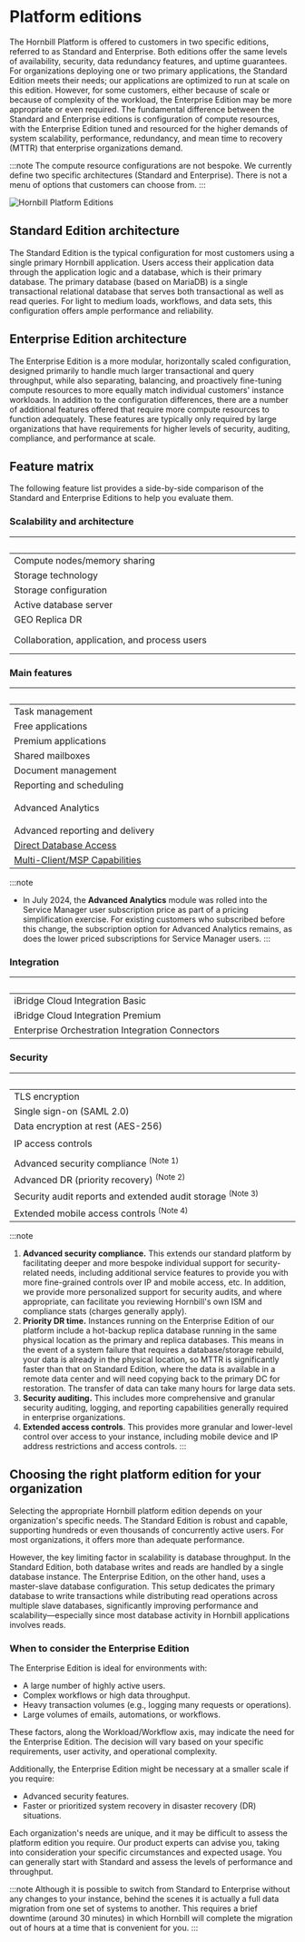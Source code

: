# Platform editions

The Hornbill Platform is offered to customers in two specific editions, referred to as Standard and Enterprise.  Both editions offer the same levels of availability, security, data redundancy features, and uptime guarantees.  For organizations deploying one or two primary applications, the Standard Edition meets their needs; our applications are optimized to run at scale on this edition. However, for some customers, either because of scale or because of complexity of the workload, the Enterprise Edition may be more appropriate or even required. The fundamental difference between the Standard and Enterprise editions is configuration of compute resources, with the Enterprise Edition tuned and resourced for the higher demands of system scalability, performance, redundancy, and mean time to recovery (MTTR) that enterprise organizations demand. 

:::note
The compute resource configurations are not bespoke. We currently define two specific architectures (Standard and Enterprise). There is not a menu of options that customers can choose from. 
:::


![Hornbill Platform Editions](/_books/esp-fundamentals/about/images/esp-editions.png)

## Standard Edition architecture
The Standard Edition is the typical configuration for most customers using a single primary Hornbill application. Users access their application data through the application logic and a database, which is their primary database. The primary database (based on MariaDB) is a single transactional relational database that serves both transactional as well as read queries. For light to medium loads, workflows, and data sets, this configuration offers ample performance and reliability. 

## Enterprise Edition architecture
The Enterprise Edition is a more modular, horizontally scaled configuration, designed primarily to handle much larger transactional and query throughput, while also separating, balancing, and proactively fine-tuning compute resources to more equally match individual customers' instance workloads. In addition to the configuration differences, there are a number of additional features offered that require more compute resources to function adequately. These features are typically only required by large organizations that have requirements for higher levels of security, auditing, compliance, and performance at scale. 

## Feature matrix
The following feature list provides a side-by-side comparison of the Standard and Enterprise Editions to help you evaluate them. 

### Scalability and architecture 
|<div style="width:490px"></div>|<div style="width:200px; text-align:cetnter;">Standard</div>|<div style="width:200px; text-align:cetnter;">Enterprise</div>|
|:--|:--:|:--:|
|Compute nodes/memory sharing|Up to 8 instances|Up to 4 instances|
|Storage technology|SSD|NVME|
|Storage configuration|RAID 5|RAID 5 + 0|
|Active database server|Single|Multiple|
|GEO Replica DR|Single (remote DC)|Dual (remote and local)|
|Collaboration, application, and process users|Suitable for up to 500 users|No limit|

### Main features 
|<div style="width:490px"></div>|<div style="width:200px; text-align:center;">Standard</div>|<div style="width:200px; text-align:center;">Enterprise</div>|
|:--|:--:|:--:|
|Task management|&#x2705;|&#x2705;|
|Free applications|&#x2705;|&#x2705;|
|Premium applications|&#x2705;|&#x2705;|
|Shared mailboxes|&#x2705;|&#x2705;|
|Document management|&#x2705;|&#x2705;|
|Reporting and scheduling|&#x2705;|&#x2705;|
|Advanced Analytics|$<br><small style="font-size: 0.7em">Included since July 2024**<br>(see below note)</small>|&#x2705;|
|Advanced reporting and delivery|-|&#x2705;|
|[Direct Database Access](/esp-fundamentals/core-capabilities/direct-database-access)|-|&#x2705;|
|[Multi-Client/MSP Capabilities](/esp-fundamentals/core-capabilities/multi-client-msp)|-|$|

:::note
- In July 2024, the __Advanced Analytics__ module was rolled into the Service Manager user subscription price as part of a pricing simplification exercise. For existing customers who subscribed before this change, the subscription option for Advanced Analytics remains, as does the lower priced subscriptions for Service Manager users. 
:::

### Integration
|<div style="width:490px"></div>|<div style="width:200px; text-align:center;">Standard</div>|<div style="width:200px; text-align:center;">Enterprise</div>|
|:--|:--:|:--:|
|iBridge Cloud Integration Basic|&#x2705;|&#x2705;|
|iBridge Cloud Integration Premium|$|$|
|Enterprise Orchestration Integration Connectors|$|$|

### Security
|<div style="width:490px"></div>|<div style="width:200px; text-align:center;">Standard</div>|<div style="width:200px; text-align:center;">Enterprise</div>|
|:--|:--:|:--:|
|TLS encryption|&#x2705;|&#x2705;|
|Single sign-on (SAML 2.0)|&#x2705;|&#x2705;|
|Data encryption at rest (AES-256)|&#x2705;|&#x2705;|
|IP access controls|&#x2705; <br><span style="font-size: 7pt; color: gray">(added 09/2024)</span>|&#x2705;|
|Advanced security compliance <sup>(Note 1)</sup>|-|&#x2705;|
|Advanced DR (priority recovery) <sup>(Note 2)</sup>|-|&#x2705;|
|Security audit reports and extended audit storage <sup>(Note 3)</sup>|-|&#x2705;|
|Extended mobile access controls <sup>(Note 4)</sup>|-|&#x2705;|

:::note
1. __Advanced security compliance.__ This extends our standard platform by facilitating deeper and more bespoke individual support for security-related needs, including additional service features to provide you with more fine-grained controls over IP and mobile access, etc. In addition, we provide more personalized support for security audits, and where appropriate, can facilitate you reviewing Hornbill's own ISM and compliance stats (charges generally apply).
2. __Priority DR time.__ Instances running on the Enterprise Edition of our platform include a hot-backup replica database running in the same physical location as the primary and replica databases.  This means in the event of a system failure that requires a database/storage rebuild, your data is already in the physical location, so MTTR is significantly faster than that on Standard Edition, where the data is available in a remote data center and will need copying back to the primary DC for restoration.  The transfer of data can take many hours for large data sets.
3. __Security auditing.__ This includes more comprehensive and granular security auditing, logging, and reporting capabilities generally required in enterprise organizations. 
4. __Extended access controls__. This provides more granular and lower-level control over access to your instance, including mobile device and IP address restrictions and access controls.
:::


## Choosing the right platform edition for your organization
Selecting the appropriate Hornbill platform edition depends on your organization's specific needs. The Standard Edition is robust and capable, supporting hundreds or even thousands of concurrently active users. For most organizations, it offers more than adequate performance.

However, the key limiting factor in scalability is database throughput. In the Standard Edition, both database writes and reads are handled by a single database instance. The Enterprise Edition, on the other hand, uses a master-slave database configuration. This setup dedicates the primary database to write transactions while distributing read operations across multiple slave databases, significantly improving performance and scalability—especially since most database activity in Hornbill applications involves reads.

### When to consider the Enterprise Edition
The Enterprise Edition is ideal for environments with:

- A large number of highly active users.
- Complex workflows or high data throughput.
- Heavy transaction volumes (e.g., logging many requests or operations).
- Large volumes of emails, automations, or workflows.

These factors, along the Workload/Workflow axis, may indicate the need for the Enterprise Edition. The decision will vary based on your specific requirements, user activity, and operational complexity.

Additionally, the Enterprise Edition might be necessary at a smaller scale if you require:

- Advanced security features.
- Faster or prioritized system recovery in disaster recovery (DR) situations.

Each organization's needs are unique, and it may be difficult to assess the platform edition you require. Our product experts can advise you, taking into consideration your specific circumstances and expected usage.  You can generally start with Standard and assess the levels of performance and throughput.

:::note
Although it is possible to switch from Standard to Enterprise without any changes to your instance, behind the scenes it is actually a full data migration from one set of systems to another. This requires a brief downtime (around 30 minutes) in which Hornbill will complete the migration out of hours at a time that is convenient for you. 
::: 